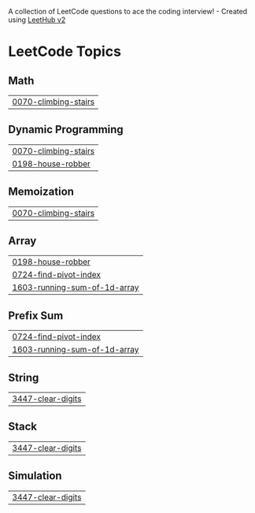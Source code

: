 A collection of LeetCode questions to ace the coding interview! - Created using [LeetHub v2](https://github.com/arunbhardwaj/LeetHub-2.0)
<!---LeetCode Topics Start-->
# LeetCode Topics
## Math
|  |
| ------- |
| [0070-climbing-stairs](https://github.com/sanjanav2102/LeetCode-Solutions/tree/master/0070-climbing-stairs) |
## Dynamic Programming
|  |
| ------- |
| [0070-climbing-stairs](https://github.com/sanjanav2102/LeetCode-Solutions/tree/master/0070-climbing-stairs) |
| [0198-house-robber](https://github.com/sanjanav2102/LeetCode-Solutions/tree/master/0198-house-robber) |
## Memoization
|  |
| ------- |
| [0070-climbing-stairs](https://github.com/sanjanav2102/LeetCode-Solutions/tree/master/0070-climbing-stairs) |
## Array
|  |
| ------- |
| [0198-house-robber](https://github.com/sanjanav2102/LeetCode-Solutions/tree/master/0198-house-robber) |
| [0724-find-pivot-index](https://github.com/sanjanav2102/LeetCode-Solutions/tree/master/0724-find-pivot-index) |
| [1603-running-sum-of-1d-array](https://github.com/sanjanav2102/LeetCode-Solutions/tree/master/1603-running-sum-of-1d-array) |
## Prefix Sum
|  |
| ------- |
| [0724-find-pivot-index](https://github.com/sanjanav2102/LeetCode-Solutions/tree/master/0724-find-pivot-index) |
| [1603-running-sum-of-1d-array](https://github.com/sanjanav2102/LeetCode-Solutions/tree/master/1603-running-sum-of-1d-array) |
## String
|  |
| ------- |
| [3447-clear-digits](https://github.com/sanjanav2102/LeetCode-Solutions/tree/master/3447-clear-digits) |
## Stack
|  |
| ------- |
| [3447-clear-digits](https://github.com/sanjanav2102/LeetCode-Solutions/tree/master/3447-clear-digits) |
## Simulation
|  |
| ------- |
| [3447-clear-digits](https://github.com/sanjanav2102/LeetCode-Solutions/tree/master/3447-clear-digits) |
<!---LeetCode Topics End-->